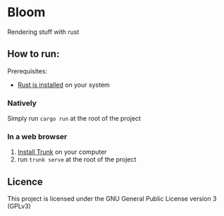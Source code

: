# Bloom

Rendering stuff with rust

## How to run:

Prerequisites: 
- [Rust is installed](https://www.rust-lang.org/tools/install) on your system

### Natively
Simply run `cargo run` at the root of the project

### In a web browser

1. [Install Trunk](https://trunkrs.dev/) on your computer
2. run `trunk serve` at the root of the project

## Licence
This project is licensed under the GNU General Public License version 3 (GPLv3)